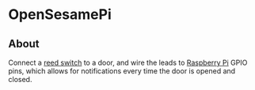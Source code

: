 # OpenSesamePi

## About

Connect a [reed switch](https://en.wikipedia.org/wiki/Reed_switch) to a door, and wire the leads to [Raspberry Pi](http://www.raspberrypi.org/) GPIO pins, which allows for notifications every time the door is opened and closed.
